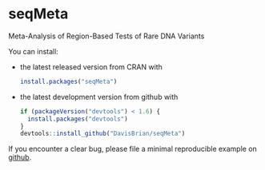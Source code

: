 <!-- README.md is generated from README.Rmd. Please edit that file -->
seqMeta
=======

Meta-Analysis of Region-Based Tests of Rare DNA Variants

You can install:

-   the latest released version from CRAN with

    ``` r
    install.packages("seqMeta")
    ```

-   the latest development version from github with

    ``` r
    if (packageVersion("devtools") < 1.6) {
      install.packages("devtools")
    }
    devtools::install_github("DavisBrian/seqMeta")
    ```

If you encounter a clear bug, please file a minimal reproducible example on [github](https://github.com/DavisBrian/seqMeta/issues).
